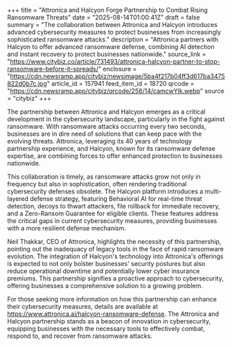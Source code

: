 +++
title = "Attronica and Halcyon Forge Partnership to Combat Rising Ransomware Threats"
date = "2025-08-14T01:00:41Z"
draft = false
summary = "The collaboration between Attronica and Halcyon introduces advanced cybersecurity measures to protect businesses from increasingly sophisticated ransomware attacks."
description = "Attronica partners with Halcyon to offer advanced ransomware defense, combining AI detection and instant recovery to protect businesses nationwide."
source_link = "https://www.citybiz.co/article/731493/attronica-halcyon-partner-to-stop-ransomware-before-it-spreads/"
enclosure = "https://cdn.newsramp.app/citybiz/newsimage/5ba4f217b04ff3d617ba3475822d0b7c.jpg"
article_id = 157941
feed_item_id = 18720
qrcode = "https://cdn.newsramp.app/citybiz/qrcode/258/14/camcwYlk.webp"
source = "citybiz"
+++

<p>The partnership between Attronica and Halcyon emerges as a critical development in the cybersecurity landscape, particularly in the fight against ransomware. With ransomware attacks occurring every two seconds, businesses are in dire need of solutions that can keep pace with the evolving threats. Attronica, leveraging its 40 years of technology partnership experience, and Halcyon, known for its ransomware defense expertise, are combining forces to offer enhanced protection to businesses nationwide.</p><p>This collaboration is timely, as ransomware attacks grow not only in frequency but also in sophistication, often rendering traditional cybersecurity defenses obsolete. The Halcyon platform introduces a multi-layered defense strategy, featuring Behavioral AI for real-time threat detection, decoys to thwart attackers, file rollback for immediate recovery, and a Zero-Ransom Guarantee for eligible clients. These features address the critical gaps in current cybersecurity measures, providing businesses with a more resilient defense mechanism.</p><p>Neil Thakkar, CEO of Attronica, highlights the necessity of this partnership, pointing out the inadequacy of legacy tools in the face of rapid ransomware evolution. The integration of Halcyon's technology into Attronica's offerings is expected to not only bolster businesses' security postures but also reduce operational downtime and potentially lower cyber insurance premiums. This partnership signifies a proactive approach to cybersecurity, offering businesses a comprehensive solution to a growing problem.</p><p>For those seeking more information on how this partnership can enhance their cybersecurity measures, details are available at <a href='https://www.attronica.ai/halcyon-ransomware-defense' rel='nofollow' target='_blank'>https://www.attronica.ai/halcyon-ransomware-defense</a>. The Attronica and Halcyon partnership stands as a beacon of innovation in cybersecurity, equipping businesses with the necessary tools to effectively combat, respond to, and recover from ransomware attacks.</p>
